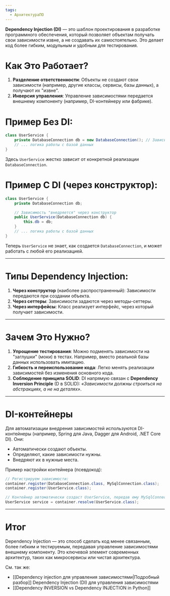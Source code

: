 ```yaml
---
tags:
  - АрхитектураПО
---
```


**Dependency Injection (DI)** — это шаблон проектирования в разработке программного обеспечения, который позволяет объектам получать свои зависимости извне, а не создавать их самостоятельно. Это делает код более гибким, модульным и удобным для тестирования.

# Как Это Работает?
1. **Разделение ответственности**: Объекты не создают свои зависимости (например, другие классы, сервисы, базы данных), а получают их "извне".
2. **Инверсия управления**: Управление зависимостями передается внешнему компоненту (например, DI-контейнеру или фабрике).

# Пример Без DI:
```java
class UserService {
    private DatabaseConnection db = new DatabaseConnection(); // Зависимость создается внутри класса
    // ... логика работы с базой данных
}
```
Здесь `UserService` жестко зависит от конкретной реализации `DatabaseConnection`.

# Пример С DI (через конструктор):
```java
class UserService {
    private DatabaseConnection db;

    // Зависимость "внедряется" через конструктор
    public UserService(DatabaseConnection db) {
        this.db = db;
    }
    // ... логика работы с базой данных
}
```
Теперь `UserService` не знает, как создается `DatabaseConnection`, и может работать с любой его реализацией.

---

# Типы Dependency Injection:
1. **Через конструктор** (наиболее распространенный):
   Зависимости передаются при создании объекта.
2. **Через сеттеры**:
   Зависимости задаются через методы-сеттеры.
3. **Через интерфейсы**:
   Класс реализует интерфейс, через который получает зависимости.

---

# Зачем Это Нужно?
1. **Упрощение тестирования**:
   Можно подменять зависимости на "заглушки" (моки) в тестах.
   Например, вместо реальной базы данных использовать имитацию.
2. **Гибкость и переиспользование кода**:
   Легко менять реализации зависимостей без изменения основного кода.
3. **Соблюдение принципа SOLID**:
   DI напрямую связан с **Dependency Inversion Principle** (D в SOLID):
   _«Зависимости должны строиться на абстракциях, а не на деталях»_.

---

# DI-контейнеры
Для автоматизации внедрения зависимостей используются DI-контейнеры (например, Spring для Java, Dagger для Android, .NET Core DI). Они:
- Автоматически создают объекты.
- Определяют, какие зависимости нужны.
- Внедряют их в нужные места.

Пример настройки контейнера (псевдокод):
```java
// Регистрируем зависимости:
container.register(DatabaseConnection.class, MySqlConnection.class);
container.register(UserService.class);

// Контейнер автоматически создаст UserService, передав ему MySqlConnection.
UserService service = container.resolve(UserService.class);
```

---

# Итог
Dependency Injection — это способ сделать код менее связанным, более гибким и тестируемым, передавая управление зависимостями внешнему компоненту. Это ключевой элемент современных архитектур, таких как микросервисы или чистая архитектура.

См. так же:
- [[Dependency injection для управления зависимостями|Подробный разбор]] Dependency Injection (DI) для управления зависимостями
- [[Dependency INVERSION vs Dependency INJECTION in Python]]
